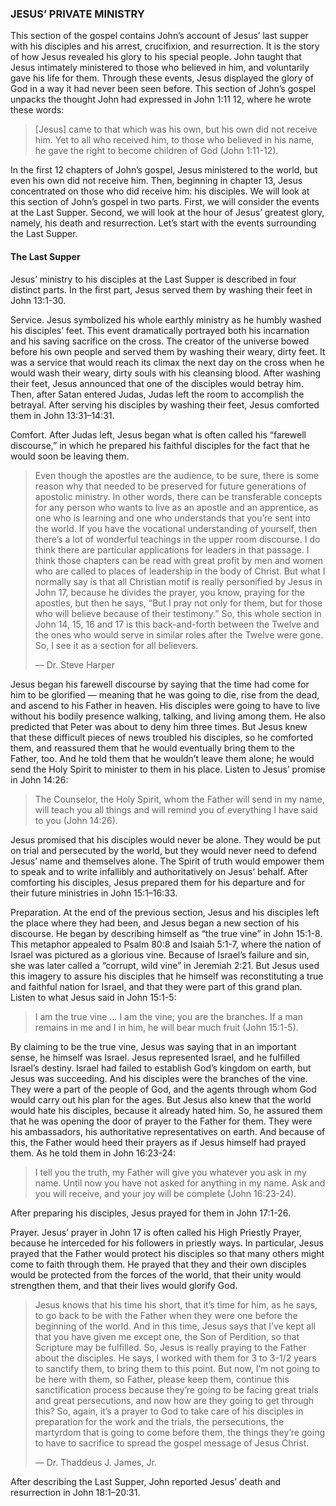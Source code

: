 ### JESUS’ PRIVATE MINISTRY

This section of the gospel contains John’s account of Jesus’ last supper with his disciples and his arrest, crucifixion, and resurrection. It is the story of how Jesus revealed his glory to his special people. John taught that Jesus intimately ministered to those who believed in him, and voluntarily gave his life for them. Through these events, Jesus displayed the glory of God in a way it had never been seen before. 
This section of John’s gospel unpacks the thought John had expressed in John 1:11 12, where he wrote these words:

> [Jesus] came to that which was his own, but his own did not receive him. Yet to all who received him, to those who believed in his name, he gave the right to become children of God (John 1:11-12).

In the first 12 chapters of John’s gospel, Jesus ministered to the world, but even his own did not receive him. Then, beginning in chapter 13, Jesus concentrated on those who did receive him: his disciples.
We will look at this section of John’s gospel in two parts. First, we will consider the events at the Last Supper. Second, we will look at the hour of Jesus’ greatest glory, namely, his death and resurrection. Let’s start with the events surrounding the Last Supper.


#### The Last Supper

Jesus’ ministry to his disciples at the Last Supper is described in four distinct parts. In the first part, Jesus served them by washing their feet in John 13:1-30.

Service. Jesus symbolized his whole earthly ministry as he humbly washed his disciples’ feet. This event dramatically portrayed both his incarnation and his saving sacrifice on the cross. The creator of the universe bowed before his own people and served them by washing their weary, dirty feet. It was a service that would reach its climax the next day on the cross when he would wash their weary, dirty souls with his cleansing blood. After washing their feet, Jesus announced that one of the disciples would betray him. Then, after Satan entered Judas, Judas left the room to accomplish the betrayal.
	After serving his disciples by washing their feet, Jesus comforted them in John 13:31–14:31.

Comfort. After Judas left, Jesus began what is often called his “farewell discourse,” in which he prepared his faithful disciples for the fact that he would soon be leaving them.

> Even though the apostles are the audience, to be sure, there is some reason why that needed to be preserved for future generations of apostolic ministry. In other words, there can be transferable concepts for any person who wants to live as an apostle and an apprentice, as one who is learning and one who understands that you’re sent into the world. If you have the vocational understanding of yourself, then there’s a lot of wonderful teachings in the upper room discourse. I do think there are particular applications for leaders in that passage. I think those chapters can be read with great profit by men and women who are called to places of leadership in the body of Christ. But what I normally say is that all Christian motif is really personified by Jesus in John 17, because he divides the prayer, you know, praying for the apostles, but then he says, “But I pray not only for them, but for those who will believe because of their testimony.” So, this whole section in John 14, 15, 16 and 17 is this back-and-forth between the Twelve and the ones who would serve in similar roles after the Twelve were gone. So, I see it as a section for all believers. 
> 
> —	Dr. Steve Harper

Jesus began his farewell discourse by saying that the time had come for him to be glorified — meaning that he was going to die, rise from the dead, and ascend to his Father in heaven. His disciples were going to have to live without his bodily presence walking, talking, and living among them. He also predicted that Peter was about to deny him three times. But Jesus knew that these difficult pieces of news troubled his disciples, so he comforted them, and reassured them that he would eventually bring them to the Father, too. And he told them that he wouldn’t leave them alone; he would send the Holy Spirit to minister to them in his place. Listen to Jesus’ promise in John 14:26:

> The Counselor, the Holy Spirit, whom the Father will send in my name, will teach you all things and will remind you of everything I have said to you (John 14:26).

Jesus promised that his disciples would never be alone. They would be put on trial and persecuted by the world, but they would never need to defend Jesus’ name and themselves alone. The Spirit of truth would empower them to speak and to write infallibly and authoritatively on Jesus’ behalf. 
	After comforting his disciples, Jesus prepared them for his departure and for their future ministries in John 15:1–16:33. 

Preparation. At the end of the previous section, Jesus and his disciples left the place where they had been, and Jesus began a new section of his discourse. He began by describing himself as “the true vine” in John 15:1-8. This metaphor appealed to Psalm 80:8 and Isaiah 5:1-7, where the nation of Israel was pictured as a glorious vine. Because of Israel’s failure and sin, she was later called a “corrupt, wild vine” in Jeremiah 2:21. But Jesus used this imagery to assure his disciples that he himself was reconstituting a true and faithful nation for Israel, and that they were part of this grand plan. Listen to what Jesus said in John 15:1-5:

> I am the true vine … I am the vine; you are the branches. If a man remains in me and I in him, he will bear much fruit (John 15:1-5).

By claiming to be the true vine, Jesus was saying that in an important sense, he himself was Israel. Jesus represented Israel, and he fulfilled Israel’s destiny. Israel had failed to establish God’s kingdom on earth, but Jesus was succeeding. And his disciples were the branches of the vine. They were a part of the people of God, and the agents through whom God would carry out his plan for the ages. 
	But Jesus also knew that the world would hate his disciples, because it already hated him. So, he assured them that he was opening the door of prayer to the Father for them. They were his ambassadors, his authoritative representatives on earth. And because of this, the Father would heed their prayers as if Jesus himself had prayed them. As he told them in John 16:23-24:

> I tell you the truth, my Father will give you whatever you ask in my name. Until now you have not asked for anything in my name. Ask and you will receive, and your joy will be complete (John 16:23-24).

After preparing his disciples, Jesus prayed for them in John 17:1-26. 

Prayer. Jesus’ prayer in John 17 is often called his High Priestly Prayer, because he interceded for his followers in priestly ways. In particular, Jesus prayed that the Father would protect his disciples so that many others might come to faith through them. He prayed that they and their own disciples would be protected from the forces of the world, that their unity would strengthen them, and that their lives would glorify God.

> Jesus knows that his time his short, that it’s time for him, as he says, to go back to be with the Father when they were one before the beginning of the world. And in this time, Jesus says that I’ve kept all that you have given me except one, the Son of Perdition, so that Scripture may be fulfilled. So, Jesus is really praying to the Father about the disciples. He says, I worked with them for 3 to 3-1/2 years to sanctify them, to bring them to this point. But now, I’m not going to be here with them, so Father, please keep them, continue this sanctification process because they’re going to be facing great trials and great persecutions, and now how are they going to get through this? So, again, it’s a prayer to God to take care of his disciples in preparation for the work and the trials, the persecutions, the martyrdom that is going to come before them, the things they’re going to have to sacrifice to spread the gospel message of Jesus Christ. 
> 
> —	Dr. Thaddeus J. James, Jr.

After describing the Last Supper, John reported Jesus’ death and resurrection in John 18:1–20:31.
